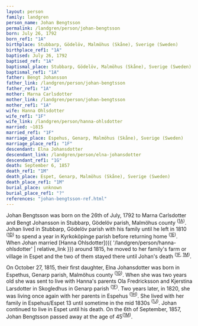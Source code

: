 ```yaml
---
layout: person
family: landgren
person_name: Johan Bengtsson
permalink: /landgren/person/johan-bengtsson
born: July 26, 1792
born_ref1: "1A"
birthplace: Stubbarp, Gödelöv, Malmöhus (Skåne), Sverige (Sweden)
birthplace_ref1: "1A"
baptised: July 26, 1792
baptised_ref: "1A"
baptismal_place: Stubbarp, Gödelöv, Malmöhus (Skåne), Sverige (Sweden)
baptismal_ref1: "1A"
father: Bengt Johansson
father_link: /landgren/person/johan-bengtsson
father_ref1: "1A"
mother: Marna Carlsdotter
mother_link: /landgren/person/johan-bengtsson
mother_ref1: "1A"
wife: Hanna Ohlsdotter
wife_ref1: "1F"
wife_link: /landgren/person/hanna-ohlsdotter
married: ~1815
married_ref1: "1F"
marriage_place: Espehus, Genarp, Malmöhus (Skåne), Sverige (Sweden)
marriage_place_ref1: "1F"
descendant: Elna Johansdotter
descendant_link: /landgren/person/elna-johansdotter
descendant_ref1: "1G"
death: September 6, 1857
death_ref1: "1M"
death_place: Espet, Genarp, Malmöhus (Skåne), Sverige (Sweden)
death_place_ref1: "1M"
burial_place: unknown
burial_place_ref1: "?"
references: "johan-bengtsson-ref.html"
---
```

Johan Bengtsson was born on the 26th of July, 1792 to Marna Carlsdotter and Bengt Johansson in Stubbarp, Gödelöv parish, Malmöhus county <sup>([1A](#1A))</sup>. Johan lived in Stubbarp, Gödelöv parish with his family until he left in 1810 <sup>([1D](#1D))</sup> to spend a year in Kyrkoköpinge parish before returning home <sup>([1E](#1E))</sup>. When Johan married [Hanna Ohlsdotter]({{ '/landgren/person/hanna-ohlsdotter' | relative_link }}) around 1815, he moved to her family's farm or village in Espet and the two of them stayed there until Johan's death <sup>([1F](#1F), [1M](#1M))</sup>.

On October 27, 1815, their first daughter, Elna Johansdotter was born in Espethus, Genarp parish, Malmöhus county <sup>([1G](#1G))</sup>. When she was two years old she was sent to live with Hanna's parents Ola Fredricksson and Kjerstina Larsdotter in Skogledhus in Genarp parish <sup>([1F](#1F))</sup>. Two years later, in 1820, she was living once again with her parents in Espehus <sup>([1H](#1H))</sup>. She lived with her family in Espehus/Espet 13 until sometime in the mid 1830s <sup>([1J](#1J))</sup>. Johan continued to live in Espet until his death. On the 6th of September, 1857, Johan Bengtsson passed away at the age of 45<sup>([1M](#1M))</sup>.
